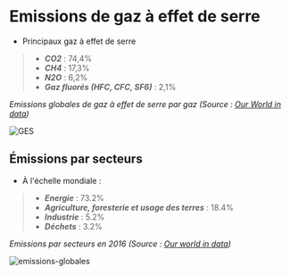 # Emissions de gaz à effet de serre

- Principaux gaz à effet de serre
> * ***CO2*** : 74,4%
> * ***CH4*** : 17,3%
> * ***N2O*** : 6,2%
> * ***Gaz fluorés (HFC, CFC, SF6)*** : 2,1%

*Emissions globales de gaz à effet de serre par gaz (Source : [Our World in data](https://ourworldindata.org/greenhouse-gas-emissions))*

![GES](https://ourworldindata.org/uploads/2020/08/Global-GHG-Emissions-by-gas-1536x515.png)

## Émissions par secteurs

- À l'échelle mondiale :
> * ***Energie*** : 73.2%
> * ***Agriculture, foresterie et usage des terres*** : 18.4%
> * ***Industrie*** : 5.2%
> * ***Déchets*** : 3.2%

*Emissions par secteurs en 2016 (Source : [Our world in data](https://ourworldindata.org/emissions-by-sector))*

![emissions-globales](https://ourworldindata.org/uploads/2020/09/Emissions-by-sector-%E2%80%93-pie-charts.png)
